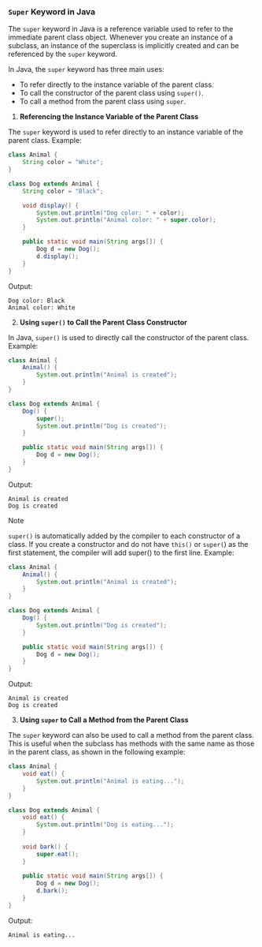### `Super` Keyword in Java
The `super` keyword in Java is a reference variable used to refer to the immediate parent class object. Whenever you create an instance of a subclass, an instance of the superclass is implicitly created and can be referenced by the `super` keyword.

In Java, the `super` keyword has three main uses:
- To refer directly to the instance variable of the parent class.
- To call the constructor of the parent class using `super()`.
- To call a method from the parent class using `super`.

1. **Referencing the Instance Variable of the Parent Class**

The `super` keyword is used to refer directly to an instance variable of the parent class.
Example:
```java
class Animal {
    String color = "White";
}

class Dog extends Animal {
    String color = "Black";

    void display() {
        System.out.println("Dog color: " + color);
        System.out.println("Animal color: " + super.color);
    }

    public static void main(String args[]) {
        Dog d = new Dog();
        d.display();
    }
}
```
Output:
```
Dog color: Black
Animal color: White
```
2. **Using `super()` to Call the Parent Class Constructor**
   
In Java, `super()` is used to directly call the constructor of the parent class.
Example:
```java
class Animal {
    Animal() {
        System.out.println("Animal is created");
    }
}

class Dog extends Animal {
    Dog() {
        super();
        System.out.println("Dog is created");
    }

    public static void main(String args[]) {
        Dog d = new Dog();
    }
}
```
Output:
```
Animal is created
Dog is created
```
> [!NOTE]
> `super()` is automatically added by the compiler to each constructor of a class. If you create a constructor and do not have `this()` or `super(`) as the first statement, the compiler will add super() to the first line.
Example:
```java
class Animal {
    Animal() {
        System.out.println("Animal is created");
    }
}

class Dog extends Animal {
    Dog() {
        System.out.println("Dog is created");
    }

    public static void main(String args[]) {
        Dog d = new Dog();
    }
}
```
Output:
```
Animal is created
Dog is created
```
3. **Using `super` to Call a Method from the Parent Class**

The `super` keyword can also be used to call a method from the parent class. This is useful when the subclass has methods with the same name as those in the parent class, as shown in the following example:
```java
class Animal {
    void eat() {
        System.out.println("Animal is eating...");
    }
}

class Dog extends Animal {
    void eat() {
        System.out.println("Dog is eating...");
    }
    
    void bark() {
        super.eat();
    }
    
    public static void main(String args[]) {
        Dog d = new Dog();
        d.bark();
    }
}
```
Output:
``` 
Animal is eating...
```
